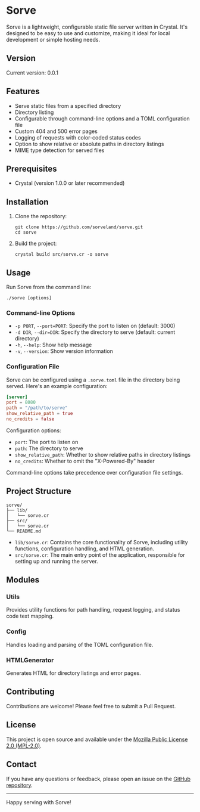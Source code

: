 # Sorve

Sorve is a lightweight, configurable static file server written in Crystal. It's designed to be easy to use and customize, making it ideal for local development or simple hosting needs.

## Version

Current version: 0.0.1

## Features

- Serve static files from a specified directory
- Directory listing
- Configurable through command-line options and a TOML configuration file
- Custom 404 and 500 error pages
- Logging of requests with color-coded status codes
- Option to show relative or absolute paths in directory listings
- MIME type detection for served files

## Prerequisites

- Crystal (version 1.0.0 or later recommended)

## Installation

1. Clone the repository:
   ```
   git clone https://github.com/sorveland/sorve.git
   cd sorve
   ```

2. Build the project:
   ```
   crystal build src/sorve.cr -o sorve
   ```

## Usage

Run Sorve from the command line:

```
./sorve [options]
```

### Command-line Options

- `-p PORT`, `--port=PORT`: Specify the port to listen on (default: 3000)
- `-d DIR`, `--dir=DIR`: Specify the directory to serve (default: current directory)
- `-h`, `--help`: Show help message
- `-v`, `--version`: Show version information

### Configuration File

Sorve can be configured using a `.sorve.toml` file in the directory being served. Here's an example configuration:

```toml
[server]
port = 8080
path = "/path/to/serve"
show_relative_path = true
no_credits = false
```

Configuration options:

- `port`: The port to listen on
- `path`: The directory to serve
- `show_relative_path`: Whether to show relative paths in directory listings
- `no_credits`: Whether to omit the "X-Powered-By" header

Command-line options take precedence over configuration file settings.

## Project Structure

```
sorve/
├── lib/
│   └── sorve.cr
├── src/
│   └── sorve.cr
└── README.md
```

- `lib/sorve.cr`: Contains the core functionality of Sorve, including utility functions, configuration handling, and HTML generation.
- `src/sorve.cr`: The main entry point of the application, responsible for setting up and running the server.

## Modules

### Utils

Provides utility functions for path handling, request logging, and status code text mapping.

### Config

Handles loading and parsing of the TOML configuration file.

### HTMLGenerator

Generates HTML for directory listings and error pages.

## Contributing

Contributions are welcome! Please feel free to submit a Pull Request.

## License

This project is open source and available under the [Mozilla Public License 2.0 (MPL-2.0)](LICENSE).

## Contact

If you have any questions or feedback, please open an issue on the [GitHub repository](https://github.com/sorveland/sorve).

---

Happy serving with Sorve!
